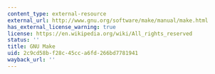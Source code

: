 ```yaml
---
content_type: external-resource
external_url: http://www.gnu.org/software/make/manual/make.html
has_external_license_warning: true
license: https://en.wikipedia.org/wiki/All_rights_reserved
status: ''
title: GNU Make
uid: 2c9cd58b-f28c-45cc-a6fd-266bd7781941
wayback_url: ''
---
```


